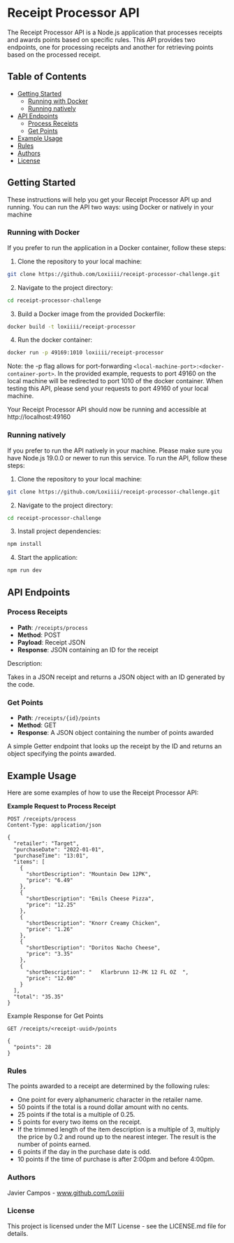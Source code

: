 # Receipt Processor API

The Receipt Processor API is a Node.js application that processes receipts and awards points based on specific rules. This API provides two endpoints, one for processing receipts and another for retrieving points based on the processed receipt.

## Table of Contents
- [Getting Started](#getting-started)
  - [Running with Docker](#running-with-docker)
  - [Running natively](#running-natively)
- [API Endpoints](#api-endpoints)
  - [Process Receipts](#process-receipts)
  - [Get Points](#get-points)
- [Example Usage](#example-usage)
- [Rules](#rules)
- [Authors](#authors)
- [License](#license)

## Getting Started

These instructions will help you get your Receipt Processor API up and running. You can run the API two ways: using Docker or natively in your machine

### Running with Docker

If you prefer to run the application in a Docker container, follow these steps:

1. Clone the repository to your local machine:
  ```bash
  git clone https://github.com/Loxiiii/receipt-processor-challenge.git
  ```
2. Navigate to the project directory:
```bash
cd receipt-processor-challenge
```

3. Build a Docker image from the provided Dockerfile:

  ```bash
  docker build -t loxiiii/receipt-processor
  ```

4. Run the docker container:

  ```bash
  docker run -p 49169:1010 loxiiii/receipt-processor
  ```

  Note: the -p flag allows for port-forwarding `<local-machine-port>:<docker-container-port>`. In the provided example, requests to port 49160 on the local machine
  will be redirected to port 1010 of the docker container.
  When testing this API, please send your requests to port 49160 of your local machine.

  Your Receipt Processor API should now be running and accessible at http://localhost:49160

### Running natively

If you prefer to run the API natively in your machine. Please make sure you have Node.js 19.0.0 or newer to run this service.
To run the API, follow these steps:

1. Clone the repository to your local machine:
  ```bash
  git clone https://github.com/Loxiiii/receipt-processor-challenge.git
  ```
2. Navigate to the project directory:
```bash
cd receipt-processor-challenge
```

3. Install project dependencies:
```bash
npm install
```

4. Start the application:
```bash
npm run dev
```

## API Endpoints

### Process Receipts

- **Path**: `/receipts/process`
- **Method**: POST
- **Payload**: Receipt JSON
- **Response**: JSON containing an ID for the receipt

Description:

Takes in a JSON receipt and returns a JSON object with an ID generated by the code.

### Get Points

- **Path**: `/receipts/{id}/points`
- **Method**: GET
- **Response**: A JSON object containing the number of points awarded

A simple Getter endpoint that looks up the receipt by the ID and returns an object specifying the points awarded.

## Example Usage

Here are some examples of how to use the Receipt Processor API:

**Example Request to Process Receipt**

```http
POST /receipts/process
Content-Type: application/json

{
  "retailer": "Target",
  "purchaseDate": "2022-01-01",
  "purchaseTime": "13:01",
  "items": [
    {
      "shortDescription": "Mountain Dew 12PK",
      "price": "6.49"
    },
    {
      "shortDescription": "Emils Cheese Pizza",
      "price": "12.25"
    },
    {
      "shortDescription": "Knorr Creamy Chicken",
      "price": "1.26"
    },
    {
      "shortDescription": "Doritos Nacho Cheese",
      "price": "3.35"
    },
    {
      "shortDescription": "   Klarbrunn 12-PK 12 FL OZ  ",
      "price": "12.00"
    }
  ],
  "total": "35.35"
}
```
Example Response for Get Points

```http
GET /receipts/<receipt-uuid>/points

{
  "points": 28
}
```

### Rules
The points awarded to a receipt are determined by the following rules:

- One point for every alphanumeric character in the retailer name.
- 50 points if the total is a round dollar amount with no cents.
- 25 points if the total is a multiple of 0.25.
- 5 points for every two items on the receipt.
- If the trimmed length of the item description is a multiple of 3, multiply the price by 0.2 and round up to the nearest integer. The result is the number of points earned.
- 6 points if the day in the purchase date is odd.
- 10 points if the time of purchase is after 2:00pm and before 4:00pm.

### Authors
Javier Campos - www.github.com/Loxiiii

### License
This project is licensed under the MIT License - see the LICENSE.md file for details.







